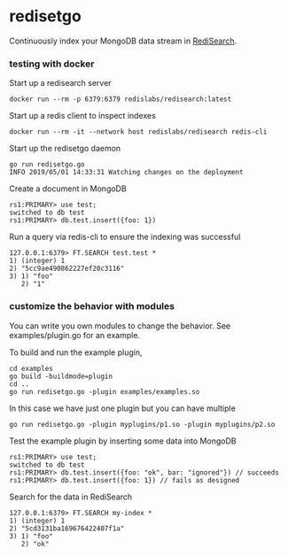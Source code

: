 # redisetgo

Continuously index your MongoDB data stream in [RediSearch](https://redislabs.com/redis-enterprise/technology/redis-search/).

### testing with docker

Start up a redisearch server

```
docker run --rm -p 6379:6379 redislabs/redisearch:latest
```

Start up a redis client to inspect indexes

```
docker run --rm -it --network host redislabs/redisearch redis-cli
```

Start up the redisetgo daemon

```
go run redisetgo.go 
INFO 2019/05/01 14:33:31 Watching changes on the deployment
```

Create a document in MongoDB

```
rs1:PRIMARY> use test;
switched to db test
rs1:PRIMARY> db.test.insert({foo: 1})
```

Run a query via redis-cli to ensure the indexing was successful

```
127.0.0.1:6379> FT.SEARCH test.test *
1) (integer) 1
2) "5cc9ae490862227ef20c3116"
3) 1) "foo"
   2) "1"
```

### customize the behavior with modules

You can write you own modules to change the behavior.  See examples/plugin.go for an example.

To build and run the example plugin,

```
cd examples
go build -buildmode=plugin
cd ..
go run redisetgo.go -plugin examples/examples.so
```

In this case we have just one plugin but you can have multiple

```
go run redisetgo.go -plugin myplugins/p1.so -plugin myplugins/p2.so

```

Test the example plugin by inserting some data into MongoDB

```
rs1:PRIMARY> use test;
switched to db test
rs1:PRIMARY> db.test.insert({foo: "ok", bar: "ignored"}) // succeeds
rs1:PRIMARY> db.test.insert({foo: 1}) // fails as designed
```

Search for the data in RediSearch

```
127.0.0.1:6379> FT.SEARCH my-index *
1) (integer) 1
2) "5cd3131ba169676422407f1a"
3) 1) "foo"
   2) "ok"
```
